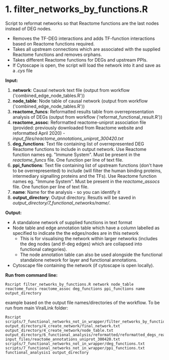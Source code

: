 # 1. filter_networks_by_functions.R

Script to reformat networks so that Reactome functions are the last nodes instead of DEG nodes. 
* Removes the TF-DEG interactions and adds TF-function interactions based on Reactome functions required.
* Takes all upstream connections which are associated with the supplied Reactome functions and removes orphans.
* Takes different Reactome functions for DEGs and upstream PPIs.
* If Cytoscape is open, the script will load the network into it and save as a *.cys* file

**Input:**
1. **network**: Causal network text file (output from workflow ('combined_edge_node_tables.R'))
2. **node_table**: Node table of causal network (output from workflow ('combined_edge_node_tables.R'))
3. **reactome_funcs**:  Reformatted results table from overrepresentation analysis of DEGs (output from workflow ('reformat_functional_result.R'))
4. **reactome_assoc**: Reformatted reactome-uniprot association file (provided: previously downloaded from Reactome website and reformatted April 2020) - *input_files/reactome_annotations_uniprot_300420.txt*
5. **deg_functions**: Text file containing list of overrepresented DEG Reactome functions to include in output network. Use Reactome function names eg. "Immune System". Must be present in the *reactome_funcs* file. One function per line of text file.
6. **ppi_functions**: Text file containing list of upstream functions (don't have to be overrepresented) to include (will filter the human binding proteins, intermediary signalling proteins and the TFs). Use Reactome function names eg. "Immune System". Must be present in the *reactome_assocs* file. One function per line of text file.
7. **name**: Name for the analysis - so you can identify it
8. **output_directory**: Output directory. Resutls will be saved in *output_directory/7_functional_networks/name/*.


**Output:**
* A standalone network of supplied functions in text format
* Node table and edge annotation table which have a column labelled as specified to indicate the the edges/nodes are in this network 
  - This is for visualising the network within larger networks (includes the deg nodes (and tf-deg edges) which are collapsed into functional categories). 
  - The node annotation table can also be used alongside the functional standalone network for layer and functional annotations.
* Cytoscape file containing the network (if cytoscape is open locally).

**Run from command line:**

```
Rscript filter_networks_by_functions.R network node_table reactome_funcs reactome_assoc deg_functions ppi_functions name output_directory
```

example based on the output file names/directories of the workflow. To be run from main ViralLink folder:

```
Rscript scripts/7_functional_networks_not_in_wrapper/filter_networks_by_functions.R output_directory/4_create_network/final_network.txt output_directory/4_create_network/node_table.txt output_directory/6_functional_analysis/reformatted/reformatted_degs_reactome_overrep_results.txt input_files/reactome_annotations_uniprot_300420.txt scripts/7_functional_networks_not_in_wrapper/deg_functions.txt scripts/7_functional_networks_not_in_wrapper/ppi_functions.txt functional_analysis1 output_directory
```

